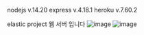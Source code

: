 nodejs  v.14.20
express v.4.18.1
heroku  v.7.60.2

elastic project 웹 서버 입니다
![image](https://user-images.githubusercontent.com/81796331/183436389-611e6dc2-a58e-496b-9848-6a02ecc9b78c.png)
![image](https://user-images.githubusercontent.com/81796331/183436575-4b74ac7a-3991-4d14-8791-768278827cde.png)


